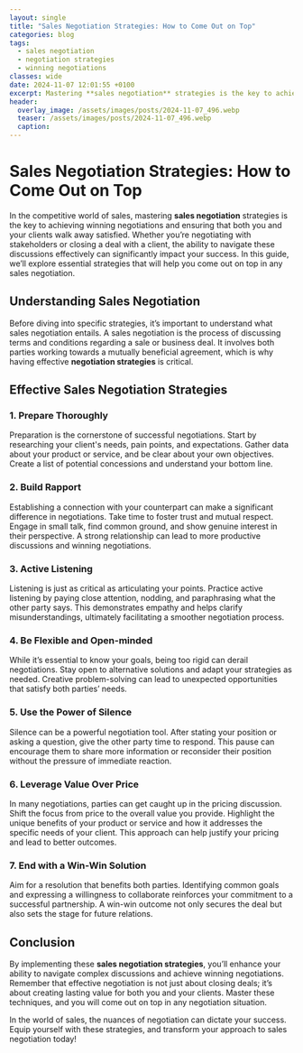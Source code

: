 ```yaml
---
layout: single
title: "Sales Negotiation Strategies: How to Come Out on Top"
categories: blog
tags:
  - sales negotiation
  - negotiation strategies
  - winning negotiations
classes: wide
date: 2024-11-07 12:01:55 +0100
excerpt: Mastering **sales negotiation** strategies is the key to achieving winning negotiations and ensuring that both you and yo...
header:
  overlay_image: /assets/images/posts/2024-11-07_496.webp
  teaser: /assets/images/posts/2024-11-07_496.webp
  caption:
---
```


# Sales Negotiation Strategies: How to Come Out on Top

In the competitive world of sales, mastering **sales negotiation** strategies is the key to achieving winning negotiations and ensuring that both you and your clients walk away satisfied. Whether you’re negotiating with stakeholders or closing a deal with a client, the ability to navigate these discussions effectively can significantly impact your success. In this guide, we’ll explore essential strategies that will help you come out on top in any sales negotiation.

## Understanding Sales Negotiation

Before diving into specific strategies, it’s important to understand what sales negotiation entails. A sales negotiation is the process of discussing terms and conditions regarding a sale or business deal. It involves both parties working towards a mutually beneficial agreement, which is why having effective **negotiation strategies** is critical.

## Effective Sales Negotiation Strategies

### 1. Prepare Thoroughly

Preparation is the cornerstone of successful negotiations. Start by researching your client's needs, pain points, and expectations. Gather data about your product or service, and be clear about your own objectives. Create a list of potential concessions and understand your bottom line.

### 2. Build Rapport

Establishing a connection with your counterpart can make a significant difference in negotiations. Take time to foster trust and mutual respect. Engage in small talk, find common ground, and show genuine interest in their perspective. A strong relationship can lead to more productive discussions and winning negotiations.

### 3. Active Listening

Listening is just as critical as articulating your points. Practice active listening by paying close attention, nodding, and paraphrasing what the other party says. This demonstrates empathy and helps clarify misunderstandings, ultimately facilitating a smoother negotiation process.

### 4. Be Flexible and Open-minded

While it’s essential to know your goals, being too rigid can derail negotiations. Stay open to alternative solutions and adapt your strategies as needed. Creative problem-solving can lead to unexpected opportunities that satisfy both parties’ needs.

### 5. Use the Power of Silence

Silence can be a powerful negotiation tool. After stating your position or asking a question, give the other party time to respond. This pause can encourage them to share more information or reconsider their position without the pressure of immediate reaction.

### 6. Leverage Value Over Price

In many negotiations, parties can get caught up in the pricing discussion. Shift the focus from price to the overall value you provide. Highlight the unique benefits of your product or service and how it addresses the specific needs of your client. This approach can help justify your pricing and lead to better outcomes.

### 7. End with a Win-Win Solution

Aim for a resolution that benefits both parties. Identifying common goals and expressing a willingness to collaborate reinforces your commitment to a successful partnership. A win-win outcome not only secures the deal but also sets the stage for future relations.

## Conclusion

By implementing these **sales negotiation strategies**, you’ll enhance your ability to navigate complex discussions and achieve winning negotiations. Remember that effective negotiation is not just about closing deals; it’s about creating lasting value for both you and your clients. Master these techniques, and you will come out on top in any negotiation situation.

In the world of sales, the nuances of negotiation can dictate your success. Equip yourself with these strategies, and transform your approach to sales negotiation today!
